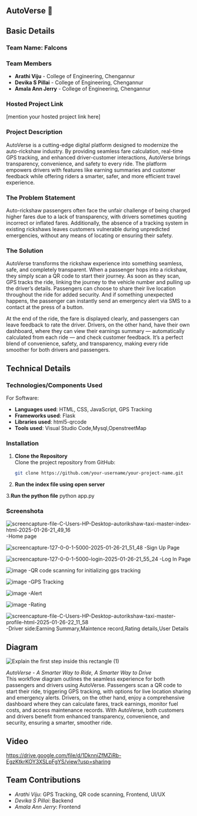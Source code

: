 ## AutoVerse 🎯

## Basic Details

### Team Name: Falcons

### Team Members
- **Arathi Viju** - College of Engineering, Chengannur
- **Devika S Pillai** - College of Engineering, Chengannur
- **Amala Ann Jerry** - College of Engineering, Chengannur

### Hosted Project Link
[mention your hosted project link here]

### Project Description
AutoVerse is a cutting-edge digital platform designed to modernize the auto-rickshaw industry. By providing seamless fare calculation, real-time GPS tracking, and enhanced driver-customer interactions, AutoVerse brings transparency, convenience, and safety to every ride. The platform empowers drivers with features like earning summaries and customer feedback while offering riders a smarter, safer, and more efficient travel experience.

### The Problem Statement
Auto-rickshaw passengers often face the unfair challenge of being charged higher fares due to a lack of transparency, with drivers sometimes quoting incorrect or inflated fares. Additionally, the absence of a tracking system in existing rickshaws leaves customers vulnerable during unpredicted emergencies, without any means of locating or ensuring their safety.

### The Solution
AutoVerse transforms the rickshaw experience into something seamless, safe, and completely transparent. When a passenger hops into a rickshaw, they simply scan a QR code to start their journey. As soon as they scan, GPS tracks the ride, linking the journey to the vehicle number and pulling up the driver’s details. Passengers can choose to share their live location throughout the ride for added security. And if something unexpected happens, the passenger can instantly send an emergency alert via SMS to a contact at the press of a button.

At the end of the ride, the fare is displayed clearly, and passengers can leave feedback to rate the driver. Drivers, on the other hand, have their own dashboard, where they can view their earnings summary — automatically calculated from each ride — and check customer feedback. It’s a perfect blend of convenience, safety, and transparency, making every ride smoother for both drivers and passengers.

## Technical Details

### Technologies/Components Used
For Software:
- **Languages used**: HTML, CSS, JavaScript, GPS Tracking
- **Frameworks used**: Flask
- **Libraries used**: html5-qrcode
- **Tools used**: Visual Studio Code,Mysql,OpenstreetMap

### Installation

1. **Clone the Repository**  
   Clone the project repository from GitHub:
   ```bash
   git clone https://github.com/your-username/your-project-name.git
2. **Run the index file using open server**

3.**Run the python file**
   python app.py


### Screenshota
   ![screencapture-file-C-Users-HP-Desktop-autorikshaw-taxi-master-index-html-2025-01-26-21_49_16](https://github.com/user-attachments/assets/96ccf8aa-9c6b-4d7d-8e75-71cd2f361cbc)
   -Home page
   
   ![screencapture-127-0-0-1-5000-2025-01-26-21_51_48](https://github.com/user-attachments/assets/2cb5672c-add5-4ca1-8b4a-3dc511c5fbe1)
   -Sign Up Page
   
   ![screencapture-127-0-0-1-5000-login-2025-01-26-21_55_24](https://github.com/user-attachments/assets/d23b2eb4-3573-4bf9-98a9-b6698470c687)
   -Log In Page
   
   ![image](https://github.com/user-attachments/assets/e3a5dad7-5db3-47da-9553-446cd2f40165)
   -QR code scanning for initializing gps tracking
   
   ![image](https://github.com/user-attachments/assets/85eeb431-1c1b-4f87-b977-48cd4e102230)
   -GPS Tracking
   
   ![image](https://github.com/user-attachments/assets/119602fb-4d68-4b4e-95d3-e2dd930b4c8f)
   -Alert
   
   ![image](https://github.com/user-attachments/assets/06fa11a2-a649-4628-89d9-601d5280bcc9)
   -Rating
   
   ![screencapture-file-C-Users-HP-Desktop-autorikshaw-taxi-master-profile-html-2025-01-26-22_11_58](https://github.com/user-attachments/assets/91695b78-811c-4072-a5ff-a2e569a17cb9)
   -Driver side:Earning Summary,Maintence record,Rating details,User Details 




## Diagram
![Explain the first step inside this rectangle (1)](https://github.com/user-attachments/assets/df554fa8-a269-48ae-a51f-392444f64576)

*AutoVerse - A Smarter Way to Ride, A Smarter Way to Drive*  
This workflow diagram outlines the seamless experience for both passengers and drivers using AutoVerse. Passengers scan a QR code to start their ride, triggering GPS tracking, with options for live location sharing and emergency alerts. Drivers, on the other hand, enjoy a comprehensive dashboard where they can calculate fares, track earnings, monitor fuel costs, and access maintenance records. With AutoVerse, both customers and drivers benefit from enhanced transparency, convenience, and security, ensuring a smarter, smoother ride.

## Video

https://drive.google.com/file/d/1DknniZfMZiRb-EgzKtkrKOY3XSLpFgYS/view?usp=sharing

## Team Contributions

- *Arathi Viju*: GPS Tracking, QR code scanning, Frontend, UI/UX
- *Devika S Pillai*: Backend
- *Amala Ann Jerry*: Frontend




   
